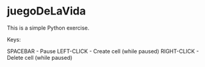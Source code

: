# juegoDeLaVida

This is a simple Python exercise.

Keys:

  SPACEBAR - Pause
  LEFT-CLICK - Create cell (while paused)
  RIGHT-CLICK - Delete cell (while paused)
  
  
  
